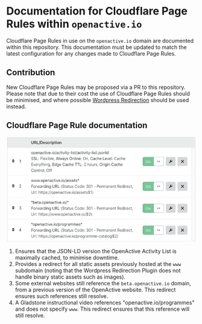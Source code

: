 # Documentation for Cloudflare Page Rules within `openactive.io`

Cloudflare Page Rules in use on the `openactive.io` domain are documented within this repository. This documentation must be updated to match the latest configuration for any changes made to Cloudflare Page Rules.

## Contribution

New Cloudflare Page Rules may be proposed via a PR to this repository. Please note that due to their cost the use of Cloudflare Page Rules should be minimised, and where possible [Wordpress Redirection](https://github.com/openactive/website-redirection/) should be used instead.

## Cloudflare Page Rule documentation

![Cloudflare Page Rules](cloudflare-page-rules.png)

1. Ensures that the JSON-LD version the OpenActive Activity List is maximally cached, to minimise downtime.
2. Provides a redirect for all static assets previously hosted at the `www` subdomain (noting that the Wordpress Redirection Plugin does not handle binary static assets such as images).
3. Some external websites still reference the `beta.openactive.io` domain, from a previous version of the OpenActive website. This redirect ensures such references still resolve.
4. A Gladstone instructional video references "openactive.io/programmes" and does not specify `www`. This redirect ensures that this reference will still resolve.
